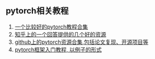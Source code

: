 pytorch相关教程
--------
1. [一个比较好的pytorch教程合集](https://morvanzhou.github.io/tutorials/)
2. [知乎上的一个回答提供的几个好的资源](https://www.zhihu.com/question/55720139/answer/147148105)
3. [github上的pytorch资源合集,包括论文复现、开源项目等](https://github.com/ritchieng/the-incredible-pytorch)
4. [pytorch框架入门教程, 以例子的形式](https://github.com/SherlockLiao/code-of-learn-deep-learning-with-pytorch)